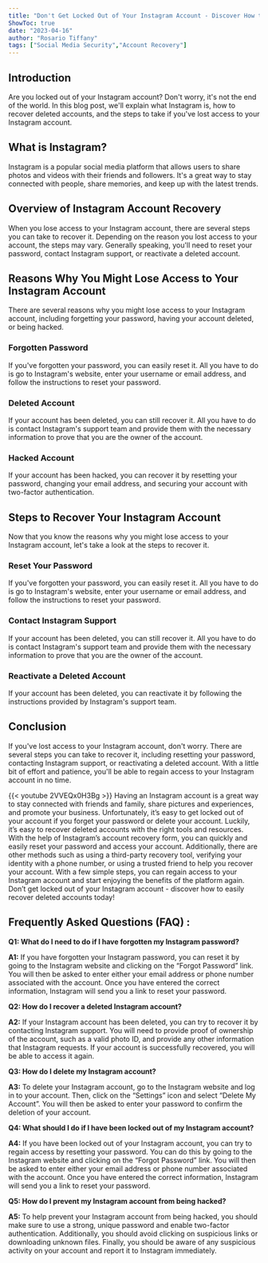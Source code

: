 ```yaml
---
title: "Don't Get Locked Out of Your Instagram Account - Discover How to Easily Recover Deleted Accounts!"
ShowToc: true 
date: "2023-04-16"
author: "Rosario Tiffany" 
tags: ["Social Media Security","Account Recovery"]
---
```

## Introduction

Are you locked out of your Instagram account? Don't worry, it's not the end of the world. In this blog post, we'll explain what Instagram is, how to recover deleted accounts, and the steps to take if you've lost access to your Instagram account.

## What is Instagram?

Instagram is a popular social media platform that allows users to share photos and videos with their friends and followers. It's a great way to stay connected with people, share memories, and keep up with the latest trends.

## Overview of Instagram Account Recovery

When you lose access to your Instagram account, there are several steps you can take to recover it. Depending on the reason you lost access to your account, the steps may vary. Generally speaking, you'll need to reset your password, contact Instagram support, or reactivate a deleted account.

## Reasons Why You Might Lose Access to Your Instagram Account

There are several reasons why you might lose access to your Instagram account, including forgetting your password, having your account deleted, or being hacked.

### Forgotten Password

If you've forgotten your password, you can easily reset it. All you have to do is go to Instagram's website, enter your username or email address, and follow the instructions to reset your password.

### Deleted Account

If your account has been deleted, you can still recover it. All you have to do is contact Instagram's support team and provide them with the necessary information to prove that you are the owner of the account.

### Hacked Account

If your account has been hacked, you can recover it by resetting your password, changing your email address, and securing your account with two-factor authentication.

## Steps to Recover Your Instagram Account

Now that you know the reasons why you might lose access to your Instagram account, let's take a look at the steps to recover it.

### Reset Your Password

If you've forgotten your password, you can easily reset it. All you have to do is go to Instagram's website, enter your username or email address, and follow the instructions to reset your password.

### Contact Instagram Support

If your account has been deleted, you can still recover it. All you have to do is contact Instagram's support team and provide them with the necessary information to prove that you are the owner of the account.

### Reactivate a Deleted Account

If your account has been deleted, you can reactivate it by following the instructions provided by Instagram's support team.

## Conclusion

If you've lost access to your Instagram account, don't worry. There are several steps you can take to recover it, including resetting your password, contacting Instagram support, or reactivating a deleted account. With a little bit of effort and patience, you'll be able to regain access to your Instagram account in no time.

{{< youtube 2VVEQx0H3Bg >}} 
Having an Instagram account is a great way to stay connected with friends and family, share pictures and experiences, and promote your business. Unfortunately, it’s easy to get locked out of your account if you forget your password or delete your account. Luckily, it’s easy to recover deleted accounts with the right tools and resources. With the help of Instagram’s account recovery form, you can quickly and easily reset your password and access your account. Additionally, there are other methods such as using a third-party recovery tool, verifying your identity with a phone number, or using a trusted friend to help you recover your account. With a few simple steps, you can regain access to your Instagram account and start enjoying the benefits of the platform again. Don’t get locked out of your Instagram account - discover how to easily recover deleted accounts today!

## Frequently Asked Questions (FAQ) :
**Q1: What do I need to do if I have forgotten my Instagram password?**

**A1:** If you have forgotten your Instagram password, you can reset it by going to the Instagram website and clicking on the “Forgot Password” link. You will then be asked to enter either your email address or phone number associated with the account. Once you have entered the correct information, Instagram will send you a link to reset your password.

**Q2: How do I recover a deleted Instagram account?**

**A2:** If your Instagram account has been deleted, you can try to recover it by contacting Instagram support. You will need to provide proof of ownership of the account, such as a valid photo ID, and provide any other information that Instagram requests. If your account is successfully recovered, you will be able to access it again.

**Q3: How do I delete my Instagram account?**

**A3:** To delete your Instagram account, go to the Instagram website and log in to your account. Then, click on the “Settings” icon and select “Delete My Account”. You will then be asked to enter your password to confirm the deletion of your account.

**Q4: What should I do if I have been locked out of my Instagram account?**

**A4:** If you have been locked out of your Instagram account, you can try to regain access by resetting your password. You can do this by going to the Instagram website and clicking on the “Forgot Password” link. You will then be asked to enter either your email address or phone number associated with the account. Once you have entered the correct information, Instagram will send you a link to reset your password.

**Q5: How do I prevent my Instagram account from being hacked?**

**A5:** To help prevent your Instagram account from being hacked, you should make sure to use a strong, unique password and enable two-factor authentication. Additionally, you should avoid clicking on suspicious links or downloading unknown files. Finally, you should be aware of any suspicious activity on your account and report it to Instagram immediately.


